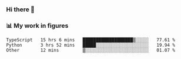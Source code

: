 ### Hi there 👋

### 📊 My work in figures

<!--START_SECTION:waka-->

```text
TypeScript   15 hrs 6 mins   ███████████████████▒░░░░░   77.61 %
Python       3 hrs 52 mins   █████░░░░░░░░░░░░░░░░░░░░   19.94 %
Other        12 mins         ▒░░░░░░░░░░░░░░░░░░░░░░░░   01.07 %
```

<!--END_SECTION:waka-->
